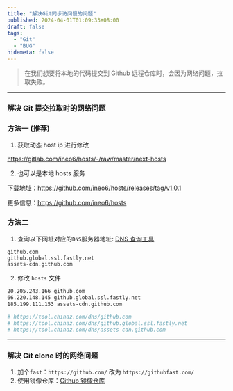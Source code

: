```yaml
---
title: "解决Git同步访问慢的问题"
published: 2024-04-01T01:09:33+08:00
draft: false
tags:
  - "Git"
  - "BUG"
hidemeta: false
---
```


> 在我们想要将本地的代码提交到 Github 远程仓库时，会因为网络问题，拉取失败。

---

### 解决 Git 提交拉取时的网络问题

### 方法一 (推荐)

1. 获取动态 host ip 进行修改

https://gitlab.com/ineo6/hosts/-/raw/master/next-hosts

2. 也可以是本地 hosts 服务

下载地址：https://github.com/ineo6/hosts/releases/tag/v1.0.1

更多信息：https://github.com/ineo6/hosts

### 方法二

1. 查询以下网址对应的`DNS`服务器地址: [DNS 查询工具](https://tool.chinaz.com/dns)

```shell
github.com
github.global.ssl.fastly.net
assets-cdn.github.com
```

2. 修改 `hosts` 文件

```bash
20.205.243.166 github.com
66.220.148.145 github.global.ssl.fastly.net
185.199.111.153 assets-cdn.github.com

# https://tool.chinaz.com/dns/github.com
# https://tool.chinaz.com/dns/github.global.ssl.fastly.net
# https://tool.chinaz.com/dns/assets-cdn.github.com
```

---

### 解决 Git clone 时的网络问题

1. 加个`fast`：`https://github.com/` 改为 `https://githubfast.com/`
2. 使用镜像仓库：[Github 镜像仓库](https://www.sockstack.cn/github)

<br>
